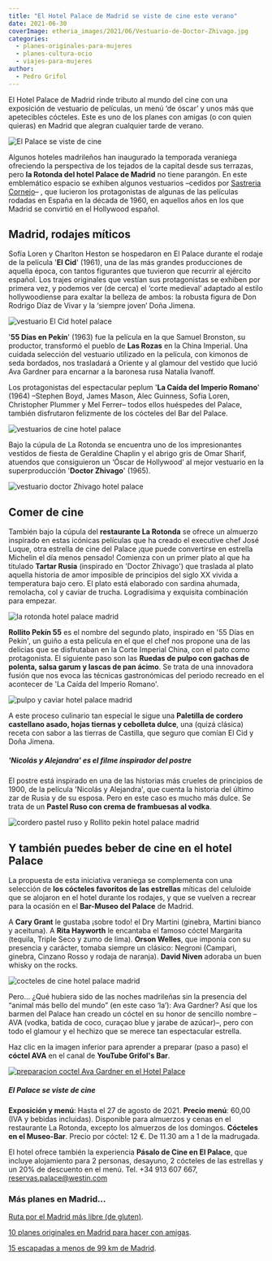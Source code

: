 ```yaml
---
title: "El Hotel Palace de Madrid se viste de cine este verano"
date: 2021-06-30
coverImage: etheria_images/2021/06/Vestuario-de-Doctor-Zhivago.jpg
categories: 
  - planes-originales-para-mujeres
  - planes-cultura-ocio
  - viajes-para-mujeres
author: 
  - Pedro Grifol
---
```


El Hotel Palace de Madrid rinde tributo al mundo del cine con una exposición de vestuario de películas, un menú ‘de óscar’ y unos más que apetecibles cócteles. Este es uno de los planes con amigas (o con quien quieras) en Madrid que alegran cualquier tarde de verano.

![El Palace se viste de cine](etheria_images/2021/06/El-Palace-se-viste-de-cine.jpg "El Palace se viste de cine, un buen en Madrid para el verano 2021. © Pedro Grifol")

Algunos hoteles madrileños han inaugurado la temporada veraniega ofreciendo la 
perspectiva de los tejados de la capital desde sus terrazas, pero **la Rotonda del hotel 
Palace de Madrid** no tiene parangón. En este emblemático espacio se exhiben algunos 
vestuarios –cedidos por [Sastreria 
Cornejo](https://www.facebook.com/sastreriacornejo/?__cft__%5b0%5d=AZWTXnjgM5N1HLvvOLQfS6A6qK_mBWdiYQP3AJfbFhg9zISQShEplJu7xe48Md5Ab4f-E1g8JC2HoeaDWpu9lIQMBpRLnEKuPJkO8e2mCfGHlRPrYIU8OwCXTpNy9KRjARyDgsy-R8vc6szRYLT_OOWW0B2vIIaZWanFsJVex_jBwW1RPj9Vooic6hHPIuDNBTRMhsFkOQMEf830WYiYUxeGvCDDtKFD6wrCsNXsI2RSXiPVFrcqoOc8mVgOACEYHCwq7mv13Vai-COS2cE4rO2EvjzJK1Lqa8rj4awMt_rI4Q&__tn__=kK-R)– 
, que lucieron los protagonistas de algunas de las películas rodadas en España en la 
década de 1960, en aquellos años en los que Madrid se convirtió en el Hollywood español. 

## Madrid, rodajes míticos

Sofía Loren y Charlton Heston se hospedaron en El Palace durante el rodaje de la 
película '**El Cid**' (1961), una de las más grandes producciones de aquella época, con 
tantos figurantes que tuvieron que recurrir al ejército español. Los trajes originales 
que vestían sus protagonistas se exhiben por primera vez, y podemos ver (de cerca) el 
‘corte medieval’ adaptado al estilo hollywoodiense para exaltar la belleza de ambos: la 
robusta figura de Don Rodrigo Díaz de Vivar y la ‘siempre joven’ Doña Jimena. 

![vestuario El Cid hotel palace](etheria_images/2021/06/hotel-palace-Vestuario-de-El-Cid.jpg "Vestuario de 'El Cid'. © P. Grifol")

'**55 Días en Pekín**' (1963) fue la película en la que Samuel Bronston, su productor, 
transformó el pueblo de **Las Rozas** en la China Imperial. Una cuidada selección del 
vestuario utilizado en la película, con kimonos de seda bordados, nos trasladará a 
Oriente y al glamour del vestido que lució Ava Gardner para encarnar a la baronesa rusa 
Natalia Ivanoff. 

Los protagonistas del espectacular peplum '**La Caída del Imperio Romano**' (1964) 
–Stephen Boyd, James Mason, Alec Guinness, Sofía Loren, Christopher Plummer y Mel 
Ferrer– todos ellos huéspedes del Palace, también disfrutaron felizmente de los cócteles 
del Bar del Palace. 

![vestuarios de cine hotel palace](etheria_images/2021/06/Vestuario-de-55-dias-en-Pekin.jpg "Vestuarios de '55 Días en Pekín' y 'La Caída del Imperio Romano'. © P. Grifol")

Bajo la cúpula de La Rotonda se encuentra uno de los impresionantes vestidos de fiesta 
de Geraldine Chaplin y el abrigo gris de Omar Sharif, atuendos que consiguieron un 
‘Óscar de Hollywood’ al mejor vestuario en la superproducción '**Doctor Zhivago**' 
(1965). 

![vestuario doctor Zhivago hotel palace](etheria_images/2021/06/Vestuario-de-Doctor-Zhivago.jpg "Vestuario de 'Doctor Zhivago'. © P. Grifol")

## Comer de cine 

También bajo la cúpula del **restaurante La Rotonda** se ofrece un almuerzo inspirado en 
estas icónicas películas que ha creado el executive chef José Luque, otra estrella de 
cine del Palace ¡que puede convertirse en estrella Michelin el día menos pensado! 
Comienza con un primer plato al que ha titulado **Tartar Rusia** (inspirado en 'Doctor 
Zhivago') que traslada al plato aquella historia de amor imposible de principios del 
siglo XX vivida a temperatura bajo cero. El plato está elaborado con sardina ahumada, 
remolacha, col y caviar de trucha. Logradísima y exquisita combinación para empezar. 

![la rotonda hotel palace madrid](etheria_images/2021/06/La-Rotonda-del-Hotel-Palace.jpg "La Rotonda, en el Hotel Palace. © P. Grifol")

**Rollito Pekín 55** es el nombre del segundo plato, inspirado en '55 Días en Pekín', un 
guiño a esta película en el que el chef nos propone una de las delicias que se 
disfrutaban en la Corte Imperial China, con el pato como protagonista. El siguiente paso 
son las **Ruedas de pulpo con gachas de polenta, salsa garum y lascas de pan ácimo**. Se 
trata de una innovadora fusión que nos evoca las técnicas gastronómicas del periodo 
recreado en el acontecer de 'La Caída del Imperio Romano'. 

![pulpo y caviar hotel palace madrid](etheria_images/2021/06/pulpo-caviar-ruso-hotel-palace.jpg "Ruedas de Pulpo con gachas de polenta y lascas de pan ácimo; y tartar ruso. © P.Grifol")

A este proceso culinario tan especial le sigue una **Paletilla de cordero castellano 
asado, hojas tiernas y cebolleta dulce**, una (quizá clásica) receta con sabor a las 
tierras de Castilla, que seguro que comían El Cid y Doña Jimena. 

##### 'Nicolás y Alejandra' es el filme inspirador del postre

El postre está inspirado en una de las historias más crueles de principios de 1900, de 
la película 'Nicolás y Alejandra', que cuenta la historia del último zar de Rusia y de 
su esposa. Pero en este caso es mucho más dulce. Se trata de un **Pastel Ruso con crema 
de frambuesas al vodka**. 

![cordero pastel ruso y Rollito pekin hotel palace madrid](etheria_images/2021/06/cordero-hotel-palace.jpg "(Izq) Paletilla de cordero castellano asado, hojas tiernas y cebolleta dulce. (Dcha.) Pastel ruso y Rollito Pekín. © P. Grifol")

## Y también puedes beber de cine en el hotel Palace

La propuesta de esta iniciativa veraniega se complementa con una selección de **los 
cócteles favoritos de las estrellas** míticas del celuloide que se alojaron en el hotel 
durante los rodajes, y que se vuelven a recrear para la ocasión en el **Bar-Museo del 
Palace** de Madrid. 

A **Cary Grant** le gustaba ¡sobre todo! el Dry Martini (ginebra, Martini bianco y 
aceituna). A **Rita Hayworth** le encantaba el famoso cóctel Margarita (tequila, Triple 
Seco y zumo de lima). **Orson Welles**, que imponía con su presencia y carácter, tomaba 
siempre un clásico: Negroni (Campari, ginebra, Cinzano Rosso y rodaja de naranja). 
**David Niven** adoraba un buen whisky on the rocks. 

![cocteles de cine hotel palace madrid](etheria_images/2021/06/coctel-Ava-Gardner-palace.jpg "(De Arr. a Ab. y de Izq. a Dcha.) Negroni (Orson Welles), Margarita (Rita Hayworth), Cóctel AVA (Ava Gardner), Dry Martini (Cary Grant) y Whisky on the rocks (David Niven). © P. Grifol")

Pero… ¿Qué hubiera sido de las noches madrileñas sin la presencia del “animal más bello 
del mundo” (en este caso ‘la’): Ava Gardner? Así que los barmen del Palace han creado un 
cóctel en su honor de sencillo nombre –AVA (vodka, batida de coco, curaçao blue y jarabe 
de azúcar)–, pero con todo el glamour y el hechizo que se merece tan espectacular 
estrella. 

Haz clic en la imagen inferior para aprender a preparar (paso a paso) el **cóctel AVA** 
en el canal de **YouTube Grifol's Bar**. 

[![preparacion coctel Ava Gardner en el Hotel Palace](etheria_images/2021/06/portada-coctel-ava.jpg "Prepara paso a paso el Cóctel AVA en el canal Grifol's Bar.")](https://youtu.be/OWRvuy3Xzvg)

##### El Palace se viste de cine

**Exposición y menú**: Hasta el 27 de agosto de 2021. **Precio menú**: 60,00 (IVA y 
bebidas incluidas). Disponible para almuerzos y cenas en el restaurante La Rotonda, 
excepto los almuerzos de los domingos. **Cócteles en el Museo-Bar**. Precio por cóctel: 
12 €. De 11.30 am a 1 de la madrugada. 

El hotel ofrece también la experiencia **Pásalo de Cine en El Palace**, que incluye 
alojamiento para 2 personas, desayuno, 2 cócteles de las estrellas y un 20% de descuento 
en el menú. Tel. +34 913 607 667, reservas.palace@westin.com 

### Más planes en Madrid...

[Ruta por el Madrid más libre (de 
gluten)](https://etheriamagazine.com/2020/10/02/ruta-madrid-sin-gluten-mejores-restaurantes-pastelerias/). 

[10 planes originales en Madrid para hacer con 
amigas](https://etheriamagazine.com/2020/08/27/10-planes-originales-en-madrid-con-amigas/). 

[15 escapadas a menos de 99 km de 
Madrid](https://etheriamagazine.com/2020/05/20/15-escapadas-a-menos-de-99-km-de-madrid/).

